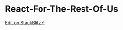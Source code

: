 # React-For-The-Rest-Of-Us

[Edit on StackBlitz ⚡️](https://stackblitz.com/edit/web-platform-b8vv4z)